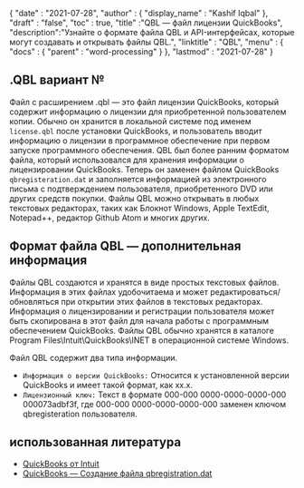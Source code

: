 {
  "date" : "2021-07-28",
  "author" : {
    "display_name" : "Kashif Iqbal"
},
  "draft" : "false",
  "toc" : true,
  "title" :"QBL — файл лицензии QuickBooks",
  "description":"Узнайте о формате файла QBL и API-интерфейсах, которые могут создавать и открывать файлы QBL.",
  "linktitle" : "QBL",
  "menu" : {
    "docs" : {
      "parent" : "word-processing"
}
},
  "lastmod" : "2021-07-28"
}

## .QBL вариант №

Файл с расширением .qbl — это файл лицензии QuickBooks, который содержит информацию о лицензии для приобретенной пользователем копии. Обычно он хранится в локальной системе под именем `license.qbl` после установки QuickBooks, и пользователь вводит информацию о лицензии в программное обеспечение при первом запуске программного обеспечения. QBL был более ранним форматом файла, который использовался для хранения информации о лицензировании QuickBooks. Теперь он заменен файлом QuickBooks `qbregisteration.dat` и заполняется информацией из электронного письма с подтверждением пользователя, приобретенного DVD или других средств покупки. Файлы QBL можно открывать в любых текстовых редакторах, таких как Блокнот Windows, Apple TextEdit, Notepad++, редактор Github Atom и многих других.

## Формат файла QBL — дополнительная информация

Файлы QBL создаются и хранятся в виде простых текстовых файлов. Информация в этих файлах удобочитаема и может редактироваться/обновляться при открытии этих файлов в текстовых редакторах. Информация о лицензировании и регистрации пользователя может быть скопирована в этот файл для начала работы с программным обеспечением QuickBooks. Файлы QBL обычно хранятся в каталоге Program Files\Intuit\QuickBooks\INET в операционной системе Windows.

Файл QBL содержит два типа информации.

* `Информация о версии QuickBooks:` Относится к установленной версии QuickBooks и имеет такой формат, как xx.x.
* `Лицензионный ключ:` Текст в формате 000-000 0000-0000-0000-000 000073adbf3f, где 000-000 0000-0000-0000-000 заменен ключом qbregisteration пользователя.

## использованная литература

* [QuickBooks от Intuit](https://quickbooks.intuit.com/)
* [QuickBooks — Создание файла qbregistration.dat](https://quickbooks.intuit.com/learn-support/en-us/help-article/license-information/create-create-qbregistration-dat-file/L7S5BwSst_US_en_US)


